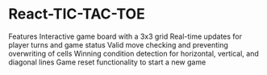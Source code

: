 # React-TIC-TAC-TOE
Features Interactive game board with a 3x3 grid Real-time updates for player turns and game status Valid move checking and preventing overwriting of cells Winning condition detection for horizontal, vertical, and diagonal lines Game reset functionality to start a new game
